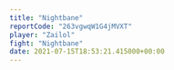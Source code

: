 ```yaml
---
title: "Nightbane"
reportCode: "263vgwqW1G4jMVXT"
player: "Zailol"
fight: "Nightbane"
date: 2021-07-15T18:53:21.415000+00:00
---
```

